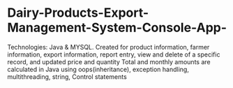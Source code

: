 # Dairy-Products-Export-Management-System-Console-App-
Technologies: Java &amp; MYSQL. Created for product information, farmer information, export information, report entry, view and delete  of a specific record, and updated price and quantity Total and monthly amounts are calculated in Java  using oops(inheritance), exception handling, multithreading, string, Control statements
